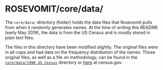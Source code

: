 # ROSEVOMIT/core/data/

The `core/data/` directory (folder) holds the data files that Rosevomit pulls from when it randomly generates names. At the time of writing this README (early May 2019), the data is from the US Census and is mostly stored in plain text files. 

The files in this directory have been modified slightly. The original files were in all-caps and had data on the frequency distribution of the names. Those original files, as well as a file on methodology, can be found in the [`core/data/1990 US Census`](https://github.com/AlexLemna/rosevomit/tree/master/core/Data/1990%20US%20Census) directory or [here](https://www.census.gov/topics/population/genealogy/data/1990_census/1990_census_namefiles.html) at census.gov.
